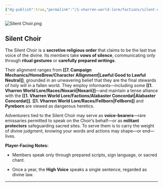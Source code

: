 ```yaml
---
{"dg-publish":true,"permalink":"/1-vharren-world-lore/factions/silent-choir/"}
---
```


![Silent Choir.png](/img/user/z.%20Assets/Silent%20Choir.png)

##  **Silent Choir**

The Silent Choir is a **secretive religious order** that claims to be the last true voice of the divine. Its members take **vows of silence**, communicating only through **ritual gestures** or **carefully prepared writings**.

Their alignment ranges from **[[7. Campaign Mechanics/HomeBrew/Character Allignment\|Lawful Good to Lawful Neutral]]**, grounded in an unwavering belief that they are the final stewards of holy will in a fallen world. They employ informants—including some **[[1. Vharren World Lore/Races/Noxarii\|Noxarii]]**—and maintain a tense alliance with the **[[1. Vharren World Lore/Factions/Alabaster Concordat\|Alabaster Concordat]]**. **[[1. Vharren World Lore/Races/Fellborn\|Fellborn]]** and **Pyreborn** are viewed as dangerous heretics.

Adventurers tied to the Silent Choir may serve as **voice-bearers**—rare emissaries permitted to speak on the Choir’s behalf—or as **militant protectors** safeguarding sacred sites. To serve them is to carry the weight of divine judgment, knowing your words and actions may shape—or end—lives.

**Player-Facing Notes:**

- Members speak only through prepared scripts, sign language, or sacred chant.
    
- Once a year, the **High Voice** speaks a single sentence, regarded as divine law.
    

---

